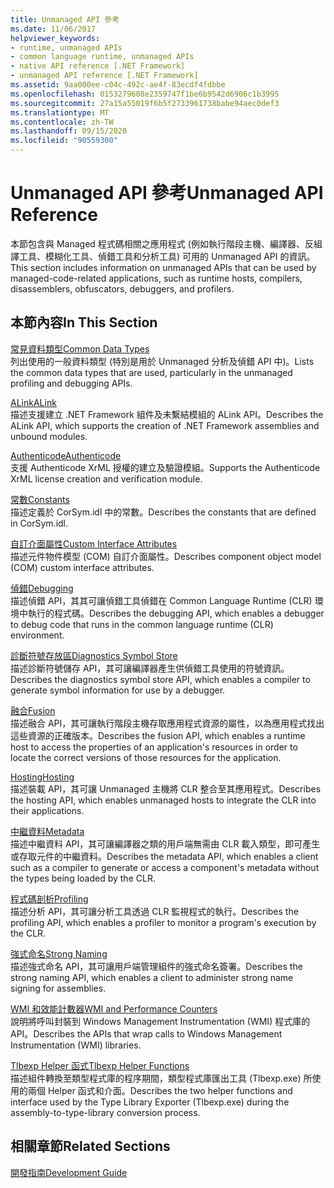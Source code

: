 ```yaml
---
title: Unmanaged API 參考
ms.date: 11/06/2017
helpviewer_keywords:
- runtime, unmanaged APIs
- common language runtime, unmanaged APIs
- native API reference [.NET Framework]
- unmanaged API reference [.NET Framework]
ms.assetid: 9aa000ee-c04c-492c-ae4f-83ecdf4fdbbe
ms.openlocfilehash: 0153279608e2359747f1be6b9542d6906c1b3995
ms.sourcegitcommit: 27a15a55019f6b5f2733961738babe94aec0def3
ms.translationtype: MT
ms.contentlocale: zh-TW
ms.lasthandoff: 09/15/2020
ms.locfileid: "90559300"
---
```

# <a name="unmanaged-api-reference"></a><span data-ttu-id="4939a-102">Unmanaged API 參考</span><span class="sxs-lookup"><span data-stu-id="4939a-102">Unmanaged API Reference</span></span>
<span data-ttu-id="4939a-103">本節包含與 Managed 程式碼相關之應用程式 (例如執行階段主機、編譯器、反組譯工具、模糊化工具、偵錯工具和分析工具) 可用的 Unmanaged API 的資訊。</span><span class="sxs-lookup"><span data-stu-id="4939a-103">This section includes information on unmanaged APIs that can be used by managed-code-related applications, such as runtime hosts, compilers, disassemblers, obfuscators, debuggers, and profilers.</span></span>  
  
## <a name="in-this-section"></a><span data-ttu-id="4939a-104">本節內容</span><span class="sxs-lookup"><span data-stu-id="4939a-104">In This Section</span></span>  
 [<span data-ttu-id="4939a-105">常見資料類型</span><span class="sxs-lookup"><span data-stu-id="4939a-105">Common Data Types</span></span>](common-data-types-unmanaged-api-reference.md)  
 <span data-ttu-id="4939a-106">列出使用的一般資料類型 (特別是用於 Unmanaged 分析及偵錯 API 中)。</span><span class="sxs-lookup"><span data-stu-id="4939a-106">Lists the common data types that are used, particularly in the unmanaged profiling and debugging APIs.</span></span>  
  
 [<span data-ttu-id="4939a-107">ALink</span><span class="sxs-lookup"><span data-stu-id="4939a-107">ALink</span></span>](./alink/index.md)  
 <span data-ttu-id="4939a-108">描述支援建立 .NET Framework 組件及未繫結模組的 ALink API。</span><span class="sxs-lookup"><span data-stu-id="4939a-108">Describes the ALink API, which supports the creation of .NET Framework assemblies and unbound modules.</span></span>  
  
 [<span data-ttu-id="4939a-109">Authenticode</span><span class="sxs-lookup"><span data-stu-id="4939a-109">Authenticode</span></span>](./authenticode/index.md)  
 <span data-ttu-id="4939a-110">支援 Authenticode XrML 授權的建立及驗證模組。</span><span class="sxs-lookup"><span data-stu-id="4939a-110">Supports the Authenticode XrML license creation and verification module.</span></span>  
  
 [<span data-ttu-id="4939a-111">常數</span><span class="sxs-lookup"><span data-stu-id="4939a-111">Constants</span></span>](constants-unmanaged-api-reference.md)  
 <span data-ttu-id="4939a-112">描述定義於 CorSym.idl 中的常數。</span><span class="sxs-lookup"><span data-stu-id="4939a-112">Describes the constants that are defined in CorSym.idl.</span></span>  
  
 <span data-ttu-id="4939a-113">[自訂介面屬性](/previous-versions/dotnet/netframework-4.0/ms231946(v=vs.100))</span><span class="sxs-lookup"><span data-stu-id="4939a-113">[Custom Interface Attributes](/previous-versions/dotnet/netframework-4.0/ms231946(v=vs.100))</span></span>  
 <span data-ttu-id="4939a-114">描述元件物件模型 (COM) 自訂介面屬性。</span><span class="sxs-lookup"><span data-stu-id="4939a-114">Describes component object model (COM) custom interface attributes.</span></span>  
  
 [<span data-ttu-id="4939a-115">偵錯</span><span class="sxs-lookup"><span data-stu-id="4939a-115">Debugging</span></span>](./debugging/index.md)  
 <span data-ttu-id="4939a-116">描述偵錯 API，其其可讓偵錯工具偵錯在 Common Language Runtime (CLR) 環境中執行的程式碼。</span><span class="sxs-lookup"><span data-stu-id="4939a-116">Describes the debugging API, which enables a debugger to debug code that runs in the common language runtime (CLR) environment.</span></span>  
  
 [<span data-ttu-id="4939a-117">診斷符號存放區</span><span class="sxs-lookup"><span data-stu-id="4939a-117">Diagnostics Symbol Store</span></span>](./diagnostics/index.md)  
 <span data-ttu-id="4939a-118">描述診斷符號儲存 API，其可讓編譯器產生供偵錯工具使用的符號資訊。</span><span class="sxs-lookup"><span data-stu-id="4939a-118">Describes the diagnostics symbol store API, which enables a compiler to generate symbol information for use by a debugger.</span></span>  
  
 [<span data-ttu-id="4939a-119">融合</span><span class="sxs-lookup"><span data-stu-id="4939a-119">Fusion</span></span>](./fusion/index.md)  
 <span data-ttu-id="4939a-120">描述融合 API，其可讓執行階段主機存取應用程式資源的屬性，以為應用程式找出這些資源的正確版本。</span><span class="sxs-lookup"><span data-stu-id="4939a-120">Describes the fusion API, which enables a runtime host to access the properties of an application's resources in order to locate the correct versions of those resources for the application.</span></span>  
  
 [<span data-ttu-id="4939a-121">Hosting</span><span class="sxs-lookup"><span data-stu-id="4939a-121">Hosting</span></span>](./hosting/index.md)  
 <span data-ttu-id="4939a-122">描述裝載 API，其可讓 Unmanaged 主機將 CLR 整合至其應用程式。</span><span class="sxs-lookup"><span data-stu-id="4939a-122">Describes the hosting API, which enables unmanaged hosts to integrate the CLR into their applications.</span></span>  
  
 [<span data-ttu-id="4939a-123">中繼資料</span><span class="sxs-lookup"><span data-stu-id="4939a-123">Metadata</span></span>](./metadata/index.md)  
 <span data-ttu-id="4939a-124">描述中繼資料 API，其可讓編譯器之類的用戶端無需由 CLR 載入類型，即可產生或存取元件的中繼資料。</span><span class="sxs-lookup"><span data-stu-id="4939a-124">Describes the metadata API, which enables a client such as a compiler to generate or access a component's metadata without the types being loaded by the CLR.</span></span>  
  
 [<span data-ttu-id="4939a-125">程式碼剖析</span><span class="sxs-lookup"><span data-stu-id="4939a-125">Profiling</span></span>](./profiling/index.md)  
 <span data-ttu-id="4939a-126">描述分析 API，其可讓分析工具透過 CLR 監視程式的執行。</span><span class="sxs-lookup"><span data-stu-id="4939a-126">Describes the profiling API, which enables a profiler to monitor a program's execution by the CLR.</span></span>  
  
 [<span data-ttu-id="4939a-127">強式命名</span><span class="sxs-lookup"><span data-stu-id="4939a-127">Strong Naming</span></span>](./strong-naming/index.md)  
 <span data-ttu-id="4939a-128">描述強式命名 API，其可讓用戶端管理組件的強式命名簽署。</span><span class="sxs-lookup"><span data-stu-id="4939a-128">Describes the strong naming API, which enables a client to administer strong name signing for assemblies.</span></span>  

 [<span data-ttu-id="4939a-129">WMI 和效能計數器</span><span class="sxs-lookup"><span data-stu-id="4939a-129">WMI and Performance Counters</span></span>](wmi/index.md)  
 <span data-ttu-id="4939a-130">說明將呼叫封裝到 Windows Management Instrumentation (WMI) 程式庫的 API。</span><span class="sxs-lookup"><span data-stu-id="4939a-130">Describes the APIs that wrap calls to Windows Management Instrumentation (WMI) libraries.</span></span>
  
 [<span data-ttu-id="4939a-131">Tlbexp Helper 函式</span><span class="sxs-lookup"><span data-stu-id="4939a-131">Tlbexp Helper Functions</span></span>](./tlbexp/index.md)  
 <span data-ttu-id="4939a-132">描述組件轉換至類型程式庫的程序期間，類型程式庫匯出工具 (Tlbexp.exe) 所使用的兩個 Helper 函式和介面。</span><span class="sxs-lookup"><span data-stu-id="4939a-132">Describes the two helper functions and interface used by the Type Library Exporter (Tlbexp.exe) during the assembly-to-type-library conversion process.</span></span>  
  
## <a name="related-sections"></a><span data-ttu-id="4939a-133">相關章節</span><span class="sxs-lookup"><span data-stu-id="4939a-133">Related Sections</span></span>  
 [<span data-ttu-id="4939a-134">開發指南</span><span class="sxs-lookup"><span data-stu-id="4939a-134">Development Guide</span></span>](../development-guide.md)
